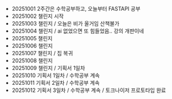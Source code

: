 - 20251001 2주간은 수학공부하고, 오늘부터 FASTAPI 공부
- 20251002 챌린지 시작
- 20251003 챌린지 / 오늘은 비가 올거임 산책불가
- 20251004 챌린지 / ai 없었으면 또 힘들었음.. 강의 개판이네
- 20251005 챌린지 
- 20251006 챌린지 
- 20251007 챌린지 / 집 복귀
- 20251008 챌린지 
- 20251009 챌린지 / 기획서 1일차
- 20251010 기획서 1일차 / 수학공부 계속
- 20251011 기획서 2일차 / 수학공부 계속
- 20251012 기획서 3일차 / 수학공부 계속 / 토크나이저 프로토타입 완료